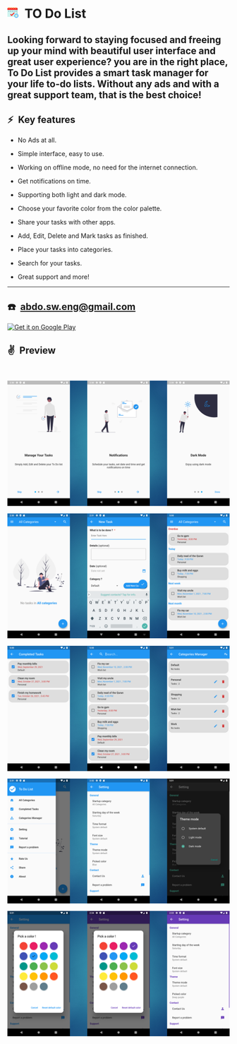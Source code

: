 <!-- vertical space &nbsp; -->

# <img src=screenshots/launcher_icon.png alt="Icon" width="25"/>&ensp;TO Do List



## Looking forward to staying focused and freeing up your mind with beautiful user interface and great user experience? you are in the right place, To Do List provides a smart task manager for your life to-do lists. Without any ads and with a great support team, that is the best choice!


## ⚡&ensp;Key features

*  No Ads at all.

* Simple interface, easy to use.

* Working on offline mode, no need for the internet connection.

* Get notifications on time.

* Supporting both light and dark mode.

* Choose your favorite color from the color palette.

* Share your tasks with other apps.

* Add, Edit, Delete and Mark tasks as finished.

* Place your tasks into categories.

* Search for your tasks.

* Great support and more!
---

## ☎️&ensp;abdo.sw.eng@gmail.com

<a href='https://play.google.com/store/apps/details?id=com.abdoNabil.todolist&pcampaignid=pcampaignidMKT-Other-global-all-co-prtnr-py-PartBadge-Mar2515-1'><img alt='Get it on Google Play' src='https://play.google.com/intl/en_us/badges/static/images/badges/en_badge_web_generic.png' width=200 /></a>

## ✌&ensp;Preview

&ensp;


![image1](screenshots/Slide1.PNG)

![image2](screenshots/Slide2.PNG)


![image3](screenshots/Slide3.PNG)


![image4](screenshots/Slide4.PNG)

![image5](screenshots/Slide5.PNG)


